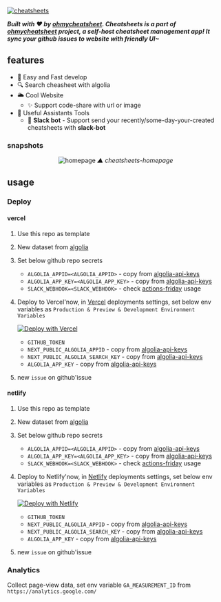 [![cheatsheets](https://user-images.githubusercontent.com/6839576/139080815-b8e556a0-fcca-41d0-83a1-0faffaa42be1.png)](https://github.com/ohmycheatsheet/cheatsheets)

***Built with ❤️ by [ohmycheatsheet](https://github.com/ohmycheatsheet/cheatsheets). Cheatsheets is a part of [ohmycheatsheet]() project, a self-host cheatsheet management app! It sync your github issues to website with friendly UI~***

## features

- 🚀 Easy and Fast develop
- 🔍 Search cheasheet with algolia
- 🌥️ Cool Website
  - ✨ Support code-share with url or image
- 🤖 Useful Assistants Tools
  - 📩 **Slack bot** - Support send your recently/some-day-your-created cheatsheets with **slack-bot**


### snapshots

<div align='center'>

![homepage](https://user-images.githubusercontent.com/6839576/167288880-0bfae6c1-5f91-4ce3-97df-20889c9cf71c.png)
*▲ cheatsheets-homepage*

</div>

## usage

### Deploy

#### vercel

1. Use this repo as template
2. New dataset from [algolia](https://www.algolia.com/)
3. Set below github repo secrets

     - `ALGOLIA_APPID=<ALGOLIA_APPID>` - copy from [algolia-api-keys](https://www.algolia.com/account/api-keys)
     - `ALGOLIA_APP_KEY=<ALGOLIA_APP_KEY>` - copy from [algolia-api-keys](https://www.algolia.com/account/api-keys)
     - `SLACK_WEBHOOK=<SLACK_WEBHOOK>` - check [actions-friday](https://github.com/ohmycheatsheet/actions-friday) usage

4. Deploy to Vercel'now, in [Vercel](https://vercel.com/) deployments settings, set below env variables as `Production & Preview & Development Environment Variables`
    
    [![Deploy with Vercel](https://vercel.com/button)](https://vercel.com)

    - `GITHUB_TOKEN`
    - `NEXT_PUBLIC_ALGOLIA_APPID` - copy from [algolia-api-keys](https://www.algolia.com/account/api-keys)
    - `NEXT_PUBLIC_ALGOLIA_SEARCH_KEY` - copy from [algolia-api-keys](https://www.algolia.com/account/api-keys)
    - `ALGOLIA_APP_KEY` - copy from [algolia-api-keys](https://www.algolia.com/account/api-keys)

5. new `issue` on github'issue

#### netlify

1. Use this repo as template
2. New dataset from [algolia](https://www.algolia.com/)
3. Set below github repo secrets

     - `ALGOLIA_APPID=<ALGOLIA_APPID>` - copy from [algolia-api-keys](https://www.algolia.com/account/api-keys)
     - `ALGOLIA_APP_KEY=<ALGOLIA_APP_KEY>` - copy from [algolia-api-keys](https://www.algolia.com/account/api-keys)
     - `SLACK_WEBHOOK=<SLACK_WEBHOOK>` - check [actions-friday](https://github.com/ohmycheatsheet/actions-friday) usage

4. Deploy to Netlify'now, in [Netlify](https://vercel.com/) deployments settings, set below env variables as `Production & Preview & Development Environment Variables`
    
    [![Deploy with Netlify](https://vercel.com/button)](https://app.netlify.com/)

    - `GITHUB_TOKEN`
    - `NEXT_PUBLIC_ALGOLIA_APPID` - copy from [algolia-api-keys](https://www.algolia.com/account/api-keys)
    - `NEXT_PUBLIC_ALGOLIA_SEARCH_KEY` - copy from [algolia-api-keys](https://www.algolia.com/account/api-keys)
    - `ALGOLIA_APP_KEY` - copy from [algolia-api-keys](https://www.algolia.com/account/api-keys)

5. new `issue` on github'issue

### Analytics

Collect page-view data, set env variable `GA_MEASUREMENT_ID` from `https://analytics.google.com/`
